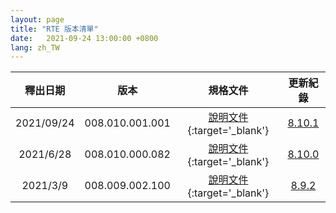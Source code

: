 ```yaml
---
layout: page
title: "RTE 版本清單"
date:   2021-09-24 13:00:00 +0800
lang: zh_TW
---
```


|釋出日期|版本|規格文件|更新紀錄|
|:-:|:-:|:-:|:-:|
|2021/09/24|008.010.001.001|[說明文件](/doc/8.10.0/zh-Hant/index.html){:target='_blank'}|[8.10.1](/INSTALLS/RTE/UPDATE/8.10.1.html)|
|2021/6/28|008.010.000.082|[說明文件](/doc/8.10.0/zh-Hant/index.html){:target='_blank'}|[8.10.0](/INSTALLS/RTE/UPDATE/8.10.0.html)|
|2021/3/9|008.009.002.100|[說明文件](/library/8.9.2/index.html){:target='_blank'}|[8.9.2](/INSTALLS/RTE/UPDATE/8.9.2.html)|